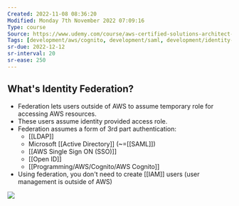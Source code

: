 ```yaml
---
Created: 2022-11-08 08:36:20
Modified: Monday 7th November 2022 07:09:16
Type: course
Source: https://www.udemy.com/course/aws-certified-solutions-architect-associate-saa-c01/?xref=E0Aed11STH4LPUQvCz0GJFABTmM=
Tags: [development/aws/cognito, development/saml, development/identity-federation, review]
sr-due: 2022-12-12
sr-interval: 20
sr-ease: 250
---
```


## What's Identity Federation?

- Federation lets users outside of AWS to assume temporary role for accessing AWS resources.
- These users assume identity provided access role.
- Federation assumes a form of 3rd part authentication:
    - [[LDAP]]
    - Microsoft [[Active Directory]] (~=[[SAML]])
    - [[AWS Single Sign ON (SSO)]]
    - [[Open ID]]
    - [[Programming/AWS/Cognito/AWS Cognito]]
- Using federation, you don't need to create [[IAM]] users (user management is outside of AWS)

![](2020-01-01-15-15-36.png)